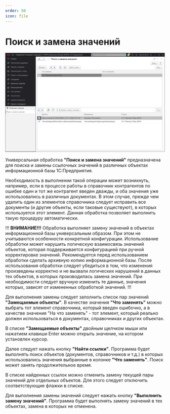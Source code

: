 ```yaml
---
order: 50
icon: file
---
```


# Поиск и замена значений

![01_ЗаменаЗначений](static/01_ЗаменаЗначений.png)

Универсальная обработка **"Поиск и замена значений"** предназначена для поиска и замены ссылочных значений в различных объектах информационной базы 1С:Предприятия.

Необходимость в выполнении такой операции может возникнуть, например, если в процессе работы в справочник контрагентов по ошибке один и тот же контрагент введен дважды, и оба значения уже использовались в различных документах. В этом случае, прежде чем удалить один из элементов справочника следует исправить все документы (и  другие объекты, если таковые существуют), в которых используется этот элемент. Данная обработка позволяет выполнить такую процедуру автоматически.

!!!
**ВНИМАНИЕ!!!** Обработка выполняет замену значений в объектах информационной базы универсальным образом. При этом не учитываются особенности конкретной конфигурации. Использование обработки может нарушить логическую взаимосвязь значений объектов, которая поддерживается конфигурацией при ручной корректировке значений. Рекомендуется перед использованием обработки сделать архивную копию информационной базы. После использования обработки следует убедиться в том, что изменения произведены корректно и не вызвали логических нарушений в данных тех объектов, в которых производилась замена значений. При необходимости следует вручную изменить те данные, значения которых, зависят от измененных обработкой значений.
!!!

Для выполнения замены следует заполнить список пар значений **"Замещаемые объекты"**. В качестве значения  **"Что заменять"** можно выбрать тот элемент справочника, который  введен ошибочно, а в качестве значения "На что заменять" - тот элемент, который реально должен использоваться в документах, справочниках и других объектах.

В списке **"Замещаемые объекты"** двойным щелчком мыши или нажатием клавиши Enter 
можно открыть значение, на котором установлен курсор.

Далее следует нажать кнопку **"Найти ссылки"**. Программа будет выполнять поиск объектов (документов, справочников и т.д.) в которых использовались значения выбранные в колонке **"Что заменять"**. Поиск может занять продолжительное время.

В списке найденных ссылок можно отменить замену текущей пары значений для отдельных объектов. Для этого следует отключить соответствующие флажки в списке.

Для выполнения замены значений следует нажать кнопку **"Выполнить замену значений"**. Программа будет выполнять замену значений в тех объектах, замена в которых не отменена.